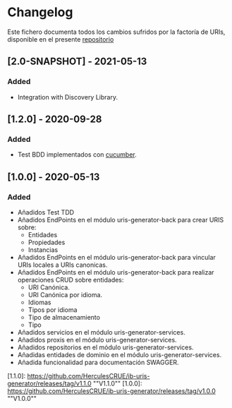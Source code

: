 # Changelog
Este fichero documenta todos los cambios sufridos por la factoría de URIs, disponible en el presente [repositorio](https://github.com/HerculesCRUE/ib-uris-generator)

## [2.0-SNAPSHOT] - 2021-05-13

### Added

- Integration with Discovery Library.

## [1.2.0] - 2020-09-28
### Added
- Test BDD implementados con [cucumber](https://cucumber.io/).

## [1.0.0] - 2020-05-13
### Added
- Añadidos Test TDD
- Añadidos EndPoints en el módulo uris-generator-back para crear URIS sobre:
  - Entidades
  - Propiedades
  - Instancias
- Añadidos EndPoints en el módulo uris-generator-back para vincular URIs locales a URIs canonicas.
- Añadidos EndPoints en el módulo uris-generator-back para realizar operaciones CRUD sobre entidades:
  - URI Canónica.
  - URI Canónica por idioma.
  - Idiomas
  - Tipos por idioma
  - Tipo de almacenamiento
  - Tipo
- Añadidos servicios en el módulo uris-generator-services.
- Añadidos proxis en el módulo uris-generator-services.
- Añadidos repositorios en el módulo uris-generator-services.
- Añadidas entidades de dominio en el módulo uris-generator-services.
- Añadida funcionalidad para documentación SWAGGER.

[1.1.0]: https://github.com/HerculesCRUE/ib-uris-generator/releases/tag/v1.1.0	""V1.1.0""
[1.0.0]: https://github.com/HerculesCRUE/ib-uris-generator/releases/tag/v1.0.0	""V1.0.0""